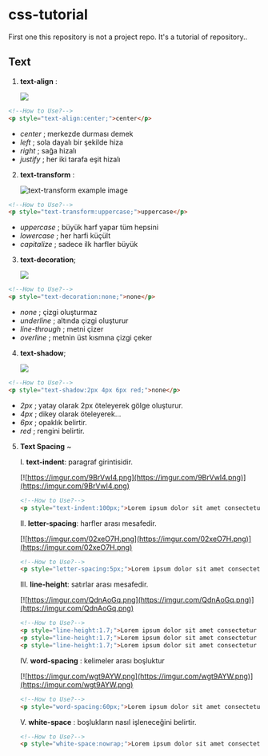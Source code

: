 # css-tutorial
First one this repository is not a project repo. It's a tutorial of repository.. 

## Text
1. **text-align** :
    

   ![](https://imgur.com/NFxHy56.png)
   
```html
<!--How to Use?-->
<p style="text-align:center;">center</p>
```
    
  - *center* ; merkezde durması demek
  - *left* ; sola dayalı bir şekilde hiza
  - *right* ; sağa hizalı
  - *justify* ; her iki tarafa eşit hizalı


2. **text-transform** : 


    ![text-transform example image](https://imgur.com/OCQD6xR.png)
```html
<!--How to Use?-->
<p style="text-transform:uppercase;">uppercase</p>
```

 - *uppercase* ; büyük harf yapar tüm hepsini
 - *lowercase* ; her harfi küçült
 - *capitalize* ; sadece ilk harfler büyük
   

3. **text-decoration**;


    ![](https://imgur.com/jWXXa1F.png) 



```html
<!--How to Use?-->
<p style="text-decoration:none;">none</p>
```
- *none* ; çizgi oluşturmaz 
- *underline* ; altında çizgi oluşturur
- *line-through* ; metni çizer 
- *overline* ; metnin üst kısmına çizgi çeker 


4. **text-shadow**;


    ![](https://imgur.com/7E4hduI.png) 



```html
<!--How to Use?-->
<p style="text-shadow:2px 4px 6px red;">none</p>
```
- *2px* ; yatay olarak 2px öteleyerek gölge oluşturur.
- *4px* ; dikey olarak öteleyerek...
- *6px* ; opaklık belirtir.
- *red* ; rengini belirtir. 


5. **Text Spacing** ~


    I. **text-indent**: paragraf girintisidir.
    
    
    [![https://imgur.com/9BrVwI4.png](https://imgur.com/9BrVwI4.png)](https://imgur.com/9BrVwI4.png)
    
    ```html
    <!--How to Use?-->
    <p style="text-indent:100px;">Lorem ipsum dolor sit amet consectetur adipisicing elit. Voluptatem, reiciendis.</p>
    ```
    

          
    II. **letter-spacing**: harfler arası mesafedir.


    [![https://imgur.com/02xeO7H.png](https://imgur.com/02xeO7H.png)](https://imgur.com/02xeO7H.png)
    
    ```html
    <!--How to Use?-->
    <p style="letter-spacing:5px;">Lorem ipsum dolor sit amet consectetur adipisicing elit. Voluptatem, reiciendis.</p>
    ```
    
    
    
    III. **line-height**: satırlar arası mesafedir.
    
    [![https://imgur.com/QdnAoGq.png](https://imgur.com/QdnAoGq.png)](https://imgur.com/QdnAoGq.png)
    ```html
    <!--How to Use?-->
    <p style="line-height:1.7;">Lorem ipsum dolor sit amet consectetur adipisicing elit. Voluptatem, reiciendis.</p>
    <p style="line-height:1.7;">Lorem ipsum dolor sit amet consectetur adipisicing elit. Voluptatem, reiciendis.</p>
    <p style="line-height:1.7;">Lorem ipsum dolor sit amet consectetur adipisicing elit. Voluptatem, reiciendis.</p>
    ```
    
    
    
    IV. **word-spacing** : kelimeler arası boşluktur
    
    
    [![https://imgur.com/wgt9AYW.png](https://imgur.com/wgt9AYW.png)](https://imgur.com/wgt9AYW.png)
    
    
    ```html
    <!--How to Use?-->
    <p style="word-spacing:60px;">Lorem ipsum dolor sit amet consectetur adipisicing elit. Voluptatem, reiciendis.</p>
    ```
   


    V. **white-space** : boşlukların nasıl işleneceğini belirtir.
    
    ```html
    <!--How to Use?-->
    <p style="white-space:nowrap;">Lorem ipsum dolor sit amet consectetur adipisicing elit. Voluptatem, reiciendis.</p>
    ```
   
    

